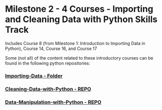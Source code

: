# Milestone 2 - 4 Courses - Importing and Cleaning Data with Python Skills Track

Includes Course 8 (from Milestone 1: Introduction to Importing Data in Python), Course 14, Course 16, and Course 17

Some (not all) of the content related to these introductory courses can be found in the following python repositories:

### [Importing-Data - Folder](https://github.com/ElenaE873/Introduction-to-Python/tree/main/Importing-Data)

### [Cleaning-Data-with-Python - REPO](https://github.com/ElenaE873/Cleaning-Data-with-Python)

### [Data-Manipulation-with-Python - REPO](https://github.com/ElenaE873/Data-Manipulation-with-Python)